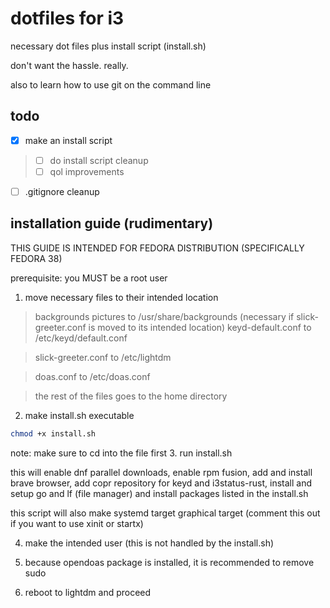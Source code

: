 # dotfiles for i3 
necessary dot files plus install script (install.sh)

don't want the hassle. really.

also to learn how to use git on the command line

## todo
- [x] make an install script
> - [ ] do install script cleanup
> - [ ] qol improvements
- [ ] .gitignore cleanup

## installation guide (rudimentary)
THIS GUIDE IS INTENDED FOR FEDORA DISTRIBUTION (SPECIFICALLY FEDORA 38)

prerequisite:
you MUST be a root user

1. move necessary files to their intended location
> backgrounds pictures to /usr/share/backgrounds (necessary if slick-greeter.conf is moved to its intended location)
> keyd-default.conf to /etc/keyd/default.conf 

> slick-greeter.conf to /etc/lightdm

> doas.conf to /etc/doas.conf

> the rest of the files goes to the home directory 

2. make install.sh executable
``` bash
chmod +x install.sh
```
note: make sure to cd into the file first
3. run install.sh 

this will enable dnf parallel downloads, enable rpm fusion, add and install brave browser,
add copr repository for keyd and i3status-rust, install and setup go and lf (file manager)
and install packages listed in the install.sh

this script will also make systemd target graphical target (comment this out if you want to use xinit or startx)

4. make the intended user (this is not handled by the install.sh)

5. because opendoas package is installed, it is recommended to remove sudo

6. reboot to lightdm and proceed
